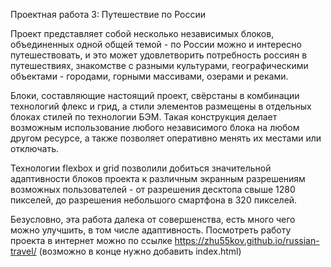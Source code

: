 Проектная работа 3: Путешествие по России

Проект представляет собой несколько независимых блоков, объединенных одной общей темой - по России можно и интересно путешествовать, и это может удовлетворить
потребность россиян в путешествиях, знакомстве с разными культурами, географическими объектами - городами, горными массивами, озерами и реками.

Блоки, составляющие настоящий проект, свёрстаны в комбинации технологий флекс и грид, а стили элементов размещены в отдельных блоках стилей по технологии БЭМ. Такая конструкция
делает возможным использование любого независимого блока на любом другом ресурсе, а также позволяет оперативно менять их местами или отключать.

Технологии flexbox и grid позволили добиться значительной адаптивности блоков проекта к различным экранным разрешениям возможных пользователей - от разрешения десктопа свыше 1280 пикселей,
до разрешения небольшого смартфона в 320 пикселей.

Безусловно, эта работа далека от совершенства, есть много чего можно улучшить, в том числе адаптивность. Посмотреть работу проекта в интернет можно по ссылке https://zhu55kov.github.io/russian-travel/ (возможно в конце нужно добавить index.html)


